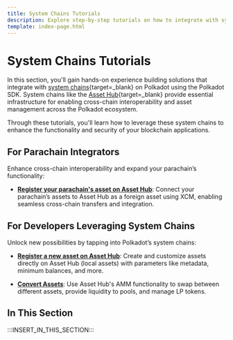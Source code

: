 ```yaml
---
title: System Chains Tutorials
description: Explore step-by-step tutorials on how to integrate with system parachains, such as the Asset Hub chain, within the Polkadot ecosystem.
template: index-page.html
---
```


# System Chains Tutorials

In this section, you'll gain hands-on experience building solutions that integrate with [system chains](/polkadot-protocol/architecture/system-chains/){target=\_blank} on Polkadot using the Polkadot SDK. System chains like the [Asset Hub](/polkadot-protocol/architecture/system-chains/asset-hub/){target=\_blank} provide essential infrastructure for enabling cross-chain interoperability and asset management across the Polkadot ecosystem. 

Through these tutorials, you'll learn how to leverage these system chains to enhance the functionality and security of your blockchain applications.

## For Parachain Integrators

Enhance cross-chain interoperability and expand your parachain’s functionality:

- **[Register your parachain's asset on Asset Hub](/chain-interactions/token-operations/register-foreign-asset/)**: Connect your parachain’s assets to Asset Hub as a foreign asset using XCM, enabling seamless cross-chain transfers and integration.

## For Developers Leveraging System Chains

Unlock new possibilities by tapping into Polkadot’s system chains:

- **[Register a new asset on Asset Hub](/chain-interactions/token-operations/register-local-asset/)**: Create and customize assets directly on Asset Hub (local assets) with parameters like metadata, minimum balances, and more.

- **[Convert Assets](/chain-interactions/token-operations/convert-assets/)**: Use Asset Hub's AMM functionality to swap between different assets, provide liquidity to pools, and manage LP tokens.

## In This Section

:::INSERT_IN_THIS_SECTION:::
